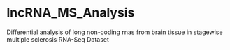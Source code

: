 # lncRNA_MS_Analysis
Differential analysis of long non-coding rnas from brain tissue in stagewise multiple sclerosis RNA-Seq Dataset
